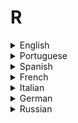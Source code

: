 # R

<details>
  <summary>English</summary>
  
  ### Materials
- [R-Project](https://www.r-project.org/about.html)
- [R W3Schools](https://www.w3schools.com/r/default.asp)
- [Wikipedia](https://en.wikipedia.org/wiki/R_(programming_language))
- [Edx](https://www.edx.org/learn/r-programming)
- [Awesome R](https://github.com/qinwf/awesome-R)
- [Data Mentor](https://www.datamentor.io/r-programming/)
- [Programming with R](https://swcarpentry.github.io/r-novice-inflammation/)
- [R Statistical Programming Using MariaDB](https://mariadb.com/kb/en/library/r-statistical-programming-using-mariadb-as-the-background-database/)
- [Wikibooks](https://en.wikibooks.org/wiki/R_Programming)
- [Beginner's Guide to R](https://www.computerworld.com/article/2497143/business-intelligence/business-intelligence-beginner-s-guide-to-r-introduction.html)
- [Tutorialspoint](https://www.tutorialspoint.com/r/index.htm)
- [Advanced R](https://englianhu.files.wordpress.com/2016/05/advanced-r.pdf)
- [Statistics and Computing](https://www.e-reading.club/bookreader.php/137398/Software_for_Data_Analysis_-_Programming_with_R.pdf)
- [Guru99](https://www.guru99.com/r-programming-introduction-basics.html)
- [R Studio Learning](https://www.rstudio.com/online-learning/)
- [Reddit Community](https://www.reddit.com/r/Rlanguage/)
- [R Programming: Get Started in Statistical Programming](https://www.whoishostingthis.com/resources/r-programming/)
- [Advanced R](http://adv-r.had.co.nz/)
- [R Programming Exercises](https://www.w3resource.com/r-programming-exercises/)
- [Intellipaat](https://intellipaat.com/tutorial/r-programming/)
- [R Language for Programmers](https://www.johndcook.com/blog/r_language_for_programmers/)
- [Towards Data Science](https://towardsdatascience.com/tagged/r-programming)
- [R Course](http://ocw.jhsph.edu/index.cfm/go/viewCourse/course/rprog/coursePage/lectureNotes/)
- [Great Learning](https://www.greatlearning.in/gl4l/r-programming-intro)
- [Edureka](https://www.edureka.co/blog/r-tutorial/)
- [R Resources](http://heather.cs.ucdavis.edu/~matloff/r.html)
- [Neon Science](https://www.neonscience.org/getting-started-r)
- [Peter's R Programming Pages](https://warwick.ac.uk/fac/sci/moac/people/students/peter_cock/r/)
- [UCR](http://manuals.bioinformatics.ucr.edu/home/programming-in-r)
- [Developer IBM](https://developer.ibm.com/dwblog/2018/why-r-programming-language-data-analytics/)
- [Wikiversity](https://en.wikiversity.org/wiki/R_(programming_language))
- [MSc R Programming](http://www.stats.ox.ac.uk/~evans/Rprog/)
- [Beginning R Programming for Data Science](https://www.wintellect.com/beginning-r-programming-data-science-language-basics/)
- [Eduonix](https://www.eduonix.com/courses/Software-Development/r-programming-for-absolute-beginners)
- [R Documentation](https://www.rdocumentation.org/)
- [Basic Text Processing in R](https://programminghistorian.org/en/lessons/basic-text-processing-in-r)
- [The Art of R Programming](http://diytranscriptomics.com/Reading/files/The%20Art%20of%20R%20Programming.pdf)
- [Basic R](https://r4stats.com/examples/programming/)
- [R for Beginners](https://cran.r-project.org/doc/contrib/Paradis-rdebuts_en.pdf)
- [An Introduction to R](https://cran.r-project.org/doc/manuals/r-release/R-intro.pdf)
- [The Undergraduate Guide to R](http://www.biostat.jhsph.edu/~ajaffe/docs/undergradguidetoR.pdf)
- [R Fundamentals and Programming Techniques](https://faculty.washington.edu/tlumley/Rcourse/R-fundamentals.pdf)
- [An Introduction to R](https://ims.nus.edu.sg/preprints/2006-34.pdf)
- [RCourse](http://eio.usc.es/pub/pateiro/files/RCourse.pdf)
- [RStudio Cheatsheets](https://www.rstudio.com/resources/cheatsheets/)
- [Table of Useful R Commands](https://www.calvin.edu/~scofield/courses/m143/materials/RcmdsFromClass.pdf)
- [Statistical Programming with R](http://einspem.upm.edu.my/wopr2017/2016.pdf)
- [R for Dummies](http://sgpwe.izt.uam.mx/files/users/uami/gma/R_for_dummies.pdf)
- [Learning R](http://kek.ksu.ru/eos/DataMining/1449357105_LearR.pdf)
- [Handling and Processing Strings in R](https://www.gastonsanchez.com/Handling_and_Processing_Strings_in_R.pdf)
- [The R Inferno](https://www.burns-stat.com/pages/Tutor/R_inferno.pdf)
- [Merge/Append Data using R](https://www.princeton.edu/~otorres/Merge101R.pdf)
- [An Introduction to R](https://www.isid.ac.in/~deepayan/R-tutorials/labs/01_introduction_lab.pdf)
- [Introduction to Scientific Programming...](http://www.tf.uns.ac.rs/~omorr/radovan_omorjan_003_prII/r-examples/spuRs/spuRs-2ed.pdf)
- [Quick-R](https://www.statmethods.net/index.html)
- [Using R for Linear Regression](http://www.montefiore.ulg.ac.be/~kvansteen/GBIO0009-1/ac20092010/Class8/Using%20R%20for%20linear%20regression.pdf)
- [Introduction to Statistical Thinking](http://pluto.huji.ac.il/~msby/StatThink/IntroStat.pdf)
- [Creating Your Own R Package](https://web.mit.edu/insong/www/pdf/rpackage_instructions.pdf)
- [Analytics Vidhya](https://www.analyticsvidhya.com/blog/2016/02/complete-tutorial-learn-data-science-scratch/)
- [Spatial Data Science with R](https://www.rspatial.org/)
- [OOP in R](https://homes.di.unimi.it/~valentini/SlideCorsi/IA1011/IntroOO.pdf)
- [Monte Carlo Methods with R](http://inst-mat.utalca.cl/jornadasbioestadistica2011/doc/CursoCasella/%20UseR-SC-10-B-Part1.pdf)
- [RStudio Users Guide](https://www2.stat.duke.edu/courses/Spring14/sta101.001/UsersGuide.pdf)
- [Handling Date-times in R](http://biostat.mc.vanderbilt.edu/wiki/pub/Main/ColeBeck/datestimes.pdf)
- [Text Mining with R](https://www.tidytextmining.com/)
- [Producing Simple Graphs with R](https://www.harding.edu/fmccown/r/)
- [Probability Distributions](https://www.stat.wisc.edu/~larget/R/prob-R.pdf)
- [R in Action, Third Edition](https://www.manning.com/books/r-in-action-third-edition)
- [R in One Video](https://www.youtube.com/watch?v=s3FozVfd7q4)
- [R Tutorial for Beginners](https://www.youtube.com/watch?v=eDrhZb2onWY)
- [Getting Started with R Studio](https://www.youtube.com/watch?v=lVKMsaWju8w)
- [R Tutorial: Introduction to R](https://www.youtube.com/watch?v=7cGwYMhPDUY)
- [Statistics with R](https://www.youtube.com/watch?v=ANMuuq502rE)
- [Data Camp](https://www.youtube.com/watch?v=SWxoJqTqo08&amp;list=PLjgj6kdf_snYBkIsWQYcYtUZiDpam7ygg)
- [Introduction to Data Science with R](https://www.youtube.com/watch?v=32o0DnuRjfg)
- [Exploring Data with R](https://www.manning.com/books/exploring-data-with-r)
</details>

<details>
  <summary>Portuguese</summary>
  
  ### Materials
- [DevMedia](https://www.devmedia.com.br/trabalhando-com-a-linguagem-r/33275)
- [R (linguagem de programação)](https://www.ufrgs.br/soft-livre-edu/software-educacional-livre-na-wikipedia/r-linguagem-de-programacao/)
- [Introdução ao R](https://msdn.microsoft.com/pt-br/magazine/mt238409.aspx)
- [Introdução à Programação em R](http://www.dcc.fc.up.pt/~ltorgo/SebentaR/HTML/node4.html)
- [O Estatístico](https://oestatistico.com.br/por-que-devemos-aprender-a-programar-em-r/)
- [Revisão R](http://www.leg.ufpr.br/~walmes/ensino/EC2/slides/01-revis-program.pdf)
- [Introdução ao uso do R](https://cran.r-project.org/doc/contrib/Landeiro-Introducao.pdf)
- [Aprendendo R](http://www.de.ufpb.br/~tatiene/Disciplinas/2014.2/LivroR/aprendendo_r.pdf)
- [Minicurso R](https://www.ime.uerj.br/~mrubens/slae/minicursosoftwareR.pdf)
- [Minicurso de Estatística Básica](http://www.uft.edu.br/engambiental/prof/catalunha/arquivos/r/r_bruno.pdf)
- [Linguagem R para Iniciantes](https://even3.blob.core.windows.net/anais/104078.pdf)
- [Curso sobre R](http://www.leg.ufpr.br/Rpira/Rpira.pdf)
- [Introdução ao Ambiente R](http://www.ufscar.br/~des/docente/josemar/152056/05082008/tutoport-apostilaR_monitoria.pdf)
- [Análise Exploratória de Dados usando R](http://www.uesc.br/editora/livrosdigitais2/analiseexploratoria_r.pdf)
- [Séries Temporais em R](https://aprender.ead.unb.br/pluginfile.php/235342/mod_resource/content/1/CursoCompleto.pdf)
- [Curso de R](https://www.youtube.com/watch?v=plJw9QFew5A&amp;list=PL4OAe-tL47sbzCgtBTthtX50T30CLToEZ)
</details>

<details>
  <summary>Spanish</summary>
  
  ### Materials
- [Curso básico de R](http://www.ub.edu/stat/docencia/EADB/Curso%20basico%20de%20R.pdf)
- [Introducción a la Programación Estadística](https://www.ugr.es/~batanero/pages/ARTICULOS/libroR.pdf)
- [Sobre R](http://halweb.uc3m.es/esp/Personal/personas/jmmarin/esp/Progra/SobreR.html)
- [Introducción al lenguaje de programación R](http://www.cs.us.es/~fran/curso_unia/introduccion_R.html)
- [Computación y Programación en R](https://www.uv.es/conesa/CursoR/material/handout-sesion1.pdf)
- [El Arte de Programar en R](https://cran.r-project.org/doc/contrib/Santana_El_arte_de_programar_en_R.pdf)
- [R para Principiantes](https://cran.r-project.org/doc/contrib/rdebuts_es.pdf)
- [Introducción a R](https://cran.r-project.org/doc/contrib/R-intro-1.1.0-espanol.1.pdf)
- [Curso Básico de R](http://www.ub.edu/stat/docencia/EADB/Curso%20basico%20de%20R-bn.pdf)
- [Intro a R](https://www.ucm.es/data/cont/docs/339-2016-09-29-Introduccion%20a%20R_v1617.pdf)
- [Manual de Práticas con R](http://matematicas.unex.es/~trinidad/mui/tutorial.R.pdf)
- [Programación en R](http://www.oldemarrodriguez.com/yahoo_site_admin/assets/docs/Programacion_R.67130107.pdf)
- [Cómo Utilizar R em Métodos Numéricos](https://tecdigital.tec.ac.cr/revistamatematica/Secciones/Matematica_Algoritmos_Programacion/RevistaDigital_WMora_V16_n1_2015/RevistaDigital_WMora_V16_n2_2015.pdf)
</details>

<details>
  <summary>French</summary>
  
  ### Materials
- [Introduction à la Programmation en R](https://cran.r-project.org/doc/contrib/Goulet_introduction_programmation_R.pdf)
- [Cours de programmation sous R](http://eric.univ-lyon2.fr/~ricco/cours/cours_programmation_R.html)
- [Logiciel R et Programmation](http://egallic.fr/Enseignement/R/m1_stat_eco_logiciel_R.pdf)
- [Programmation Statistique avec R](https://pbil.univ-lyon1.fr/R/pdf/lang02.pdf)
- [Open Class Rooms](https://openclassrooms.com/fr/courses/1393696-effectuez-vos-etudes-statistiques-avec-r/1393758-introduction-a-r)
- [Logiciel R et Programmation](http://egallic.fr/Enseignement/R/Slides/boucles.pdf)
- [Quelques Commandes R](http://revue.sesamath.net/IMG/pdf/RCarte_Commandes-R.pdf)
- [Introduction au Logiciel R](https://www.math.univ-toulouse.fr/~sdejean/PDF/semin-R_juin_2014.pdf)
</details>

<details>
  <summary>Italian</summary>
  
  ### Materials
- [Guida Ambiente Statistico R](https://cran.r-project.org/doc/contrib/Mineo-dispensaR.pdf)
- [Guida R](https://www.html.it/guide/guida-r/)
- [Programmare con R](http://felix.unife.it/++/st-r)
- [Elementi di Programmazione Avanzata in R](http://people.idsia.ch/~azzimonti/ProgrammazioneAvanzataInR.pdf)
- [Introduzione a R](https://cran.r-project.org/doc/contrib/manuale.0.3.pdf)
- [Primi passi con R](https://didattica.uniroma2.it/assets/uploads/corsi/39157/R.pdf)
- [Introduzione al Calcolo Grafico e Statistico con R](http://venus.unive.it/romanaz/edami/dispense/dispensa_R.pdf)
- [Breve Introduzione a R](http://www.ecology.unibo.it/page/Breve%20Introduzione%20a%20R.pdf)
- [Introduzione alla Statistica Descritiva con R](http://www2.unipr.it/~brunic22/mysite/dispensaTdAI.pdf)
- [Introduzione al Linguaggio R](https://homes.di.unimi.it/~valentini/SlideCorsi/LPbio0809/IntroduzioneR.pdf)
- [Una Breve Introduzione a R](http://www.dima.unige.it/~rogantin/UnigeStat/UNIGE_IntrR_1.pdf)
- [Statistica Descritiva con R](http://www.di.univr.it/documenti/OccorrenzaIns/matdid/matdid441997.pdf)
- [Laboratorio di R](http://calvino.polito.it/~gasparini/teaching/060902.pdf)
</details>

<details>
  <summary>German</summary>
  
  ### Materials
- [Einführung in R](https://tu-dresden.de/gsw/phil/iso/mes/ressourcen/dateien/prof/lehre/freieS/Dateien/Einfuehrung_R.pdf?lang=en)
- [Einführung in R 2](http://www.marlenemueller.de/MM_EinfuehrungR.pdf)
- [Technische Universitat Dortmund](https://www.statistik.tu-dortmund.de/fileadmin/user_upload/Lehrstuehle/Datenanalyse/R/R_gesamt_3x3.pdf)
- [Programmieren in R](http://fawn.hsu-hh.de/~steuer/downloads/FT2018/RLatex.pdf)
- [Einführung in R 3](http://www.stat.ruhr-uni-bochum.de/teaching/vis/dkmr.pdf)
- [Programmierung mit R](https://www.statistik.tu-dortmund.de/fileadmin/user_upload/Lehrstuehle/Datenanalyse/R/R_gesamt.pdf)
- [Einf ̈uhrung in die Statistik-Programmier-Sprache R](https://www.statistik.tu-dortmund.de/fileadmin/user_upload/Lehrstuehle/Ingenieur/Mueller/Lehre/StochIng/Rman.pdf)
- [Crashkurs Datenanalyse mit R](https://sebastiansauer.github.io/download/r-crashkurs_01.pdf)
</details>

<details>
  <summary>Russian</summary>
  
  ### Materials
- [Data Science with R](https://proglib.io/p/data-science-with-r/)
</details>